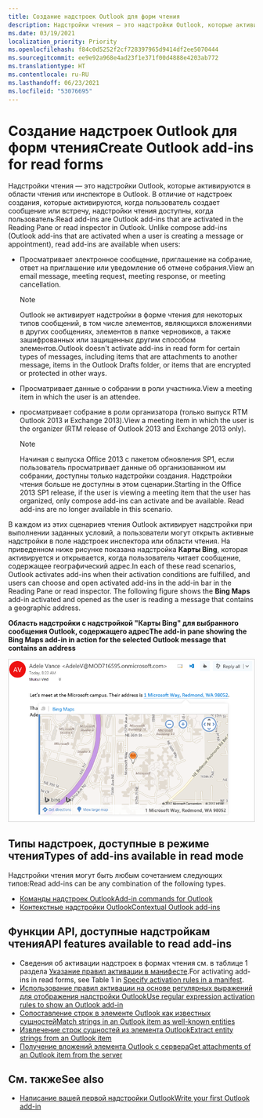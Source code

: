 ```yaml
---
title: Создание надстроек Outlook для форм чтения
description: Надстройки чтения — это надстройки Outlook, которые активируются в области чтения или с помощью инспектора чтения в Outlook.
ms.date: 03/19/2021
localization_priority: Priority
ms.openlocfilehash: f84c0d5252f2cf728397965d9414df2ee5070444
ms.sourcegitcommit: ee9e92a968e4ad23f1e371f00d4888e4203ab772
ms.translationtype: HT
ms.contentlocale: ru-RU
ms.lasthandoff: 06/23/2021
ms.locfileid: "53076695"
---
```

# <a name="create-outlook-add-ins-for-read-forms"></a><span data-ttu-id="4fe4c-103">Создание надстроек Outlook для форм чтения</span><span class="sxs-lookup"><span data-stu-id="4fe4c-103">Create Outlook add-ins for read forms</span></span>

<span data-ttu-id="4fe4c-p101">Надстройки чтения — это надстройки Outlook, которые активируются в области чтения или инспекторе в Outlook. В отличие от надстроек создания, которые активируются, когда пользователь создает сообщение или встречу, надстройки чтения доступны, когда пользователь:</span><span class="sxs-lookup"><span data-stu-id="4fe4c-p101">Read add-ins are Outlook add-ins that are activated in the Reading Pane or read inspector in Outlook. Unlike compose add-ins (Outlook add-ins that are activated when a user is creating a message or appointment), read add-ins are available when users:</span></span>

- <span data-ttu-id="4fe4c-106">Просматривает электронное сообщение, приглашение на собрание, ответ на приглашение или уведомление об отмене собрания.</span><span class="sxs-lookup"><span data-stu-id="4fe4c-106">View an email message, meeting request, meeting response, or meeting cancellation.</span></span>

   > [!NOTE]
   > <span data-ttu-id="4fe4c-107">Outlook не активирует надстройки в форме чтения для некоторых типов сообщений, в том числе элементов, являющихся вложениями в других сообщениях, элементов в папке черновиков, а также зашифрованных или защищенных другим способом элементов.</span><span class="sxs-lookup"><span data-stu-id="4fe4c-107">Outlook doesn't activate add-ins in read form for certain types of messages, including items that are attachments to another message, items in the Outlook Drafts folder, or items that are encrypted or protected in other ways.</span></span>

- <span data-ttu-id="4fe4c-108">Просматривает данные о собрании в роли участника.</span><span class="sxs-lookup"><span data-stu-id="4fe4c-108">View a meeting item in which the user is an attendee.</span></span>

- <span data-ttu-id="4fe4c-109">просматривает собрание в роли организатора (только выпуск RTM Outlook 2013 и Exchange 2013).</span><span class="sxs-lookup"><span data-stu-id="4fe4c-109">View a meeting item in which the user is the organizer (RTM release of Outlook 2013 and Exchange 2013 only).</span></span>

   > [!NOTE]
   > <span data-ttu-id="4fe4c-p102">Начиная с выпуска Office 2013 с пакетом обновления SP1, если пользователь просматривает данные об организованном им собрании, доступны только надстройки создания. Надстройки чтения больше не доступны в этом сценарии.</span><span class="sxs-lookup"><span data-stu-id="4fe4c-p102">Starting in the Office 2013 SP1 release, if the user is viewing a meeting item that the user has organized, only compose add-ins can activate and be available. Read add-ins are no longer available in this scenario.</span></span>

<span data-ttu-id="4fe4c-p103">В каждом из этих сценариев чтения Outlook активирует надстройки при выполнении заданных условий, а пользователи могут открыть активные надстройки в поле надстроек инспектора или области чтения. На приведенном ниже рисунке показана надстройка **Карты Bing**, которая активируется и открывается, когда пользователь читает сообщение, содержащее географический адрес.</span><span class="sxs-lookup"><span data-stu-id="4fe4c-p103">In each of these read scenarios, Outlook activates add-ins when their activation conditions are fulfilled, and users can choose and open activated add-ins in the add-in bar in the Reading Pane or read inspector. The following figure shows the **Bing Maps** add-in activated and opened as the user is reading a message that contains a geographic address.</span></span>

<span data-ttu-id="4fe4c-114">**Область надстройки с надстройкой "Карты Bing" для выбранного сообщения Outlook, содержащего адрес**</span><span class="sxs-lookup"><span data-stu-id="4fe4c-114">**The add-in pane showing the Bing Maps add-in in action for the selected Outlook message that contains an address**</span></span>

![Почтовое приложение "Карты Bing" в Outlook.](../images/outlook-detected-entity-card.png)

## <a name="types-of-add-ins-available-in-read-mode"></a><span data-ttu-id="4fe4c-116">Типы надстроек, доступные в режиме чтения</span><span class="sxs-lookup"><span data-stu-id="4fe4c-116">Types of add-ins available in read mode</span></span>

<span data-ttu-id="4fe4c-117">Надстройки чтения могут быть любым сочетанием следующих типов:</span><span class="sxs-lookup"><span data-stu-id="4fe4c-117">Read add-ins can be any combination of the following types.</span></span>

- [<span data-ttu-id="4fe4c-118">Команды надстроек Outlook</span><span class="sxs-lookup"><span data-stu-id="4fe4c-118">Add-in commands for Outlook</span></span>](add-in-commands-for-outlook.md)
- [<span data-ttu-id="4fe4c-119">Контекстные надстройки Outlook</span><span class="sxs-lookup"><span data-stu-id="4fe4c-119">Contextual Outlook add-ins</span></span>](contextual-outlook-add-ins.md)

## <a name="api-features-available-to-read-add-ins"></a><span data-ttu-id="4fe4c-120">Функции API, доступные надстройкам чтения</span><span class="sxs-lookup"><span data-stu-id="4fe4c-120">API features available to read add-ins</span></span>

- <span data-ttu-id="4fe4c-121">Сведения об активации надстроек в формах чтения см. в таблице 1 раздела [Указание правил активации в манифесте](activation-rules.md#specify-activation-rules-in-a-manifest).</span><span class="sxs-lookup"><span data-stu-id="4fe4c-121">For activating add-ins in read forms, see Table 1 in [Specify activation rules in a manifest](activation-rules.md#specify-activation-rules-in-a-manifest).</span></span>
- [<span data-ttu-id="4fe4c-122">Использование правил активации на основе регулярных выражений для отображения надстройки Outlook</span><span class="sxs-lookup"><span data-stu-id="4fe4c-122">Use regular expression activation rules to show an Outlook add-in</span></span>](use-regular-expressions-to-show-an-outlook-add-in.md)
- [<span data-ttu-id="4fe4c-123">Сопоставление строк в элементе Outlook как известных сущностей</span><span class="sxs-lookup"><span data-stu-id="4fe4c-123">Match strings in an Outlook item as well-known entities</span></span>](match-strings-in-an-item-as-well-known-entities.md)
- [<span data-ttu-id="4fe4c-124">Извлечение строк сущностей из элемента Outlook</span><span class="sxs-lookup"><span data-stu-id="4fe4c-124">Extract entity strings from an Outlook item</span></span>](extract-entity-strings-from-an-item.md)
- [<span data-ttu-id="4fe4c-125">Получение вложений элемента Outlook с сервера</span><span class="sxs-lookup"><span data-stu-id="4fe4c-125">Get attachments of an Outlook item from the server</span></span>](get-attachments-of-an-outlook-item.md)

## <a name="see-also"></a><span data-ttu-id="4fe4c-126">См. также</span><span class="sxs-lookup"><span data-stu-id="4fe4c-126">See also</span></span>

- [<span data-ttu-id="4fe4c-127">Написание вашей первой надстройки Outlook</span><span class="sxs-lookup"><span data-stu-id="4fe4c-127">Write your first Outlook add-in</span></span>](../quickstarts/outlook-quickstart.md)
